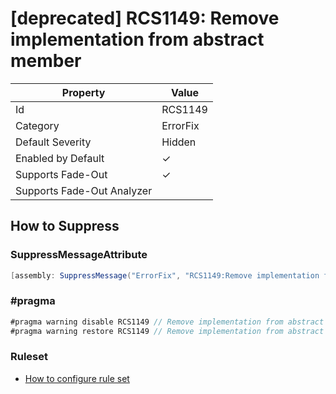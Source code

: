 # \[deprecated\] RCS1149: Remove implementation from abstract member

| Property | Value |
| -------- | ----- |
| Id | RCS1149 |
| Category | ErrorFix |
| Default Severity | Hidden |
| Enabled by Default | &#x2713; |
| Supports Fade\-Out | &#x2713; |
| Supports Fade\-Out Analyzer |  |

## How to Suppress

### SuppressMessageAttribute

```csharp
[assembly: SuppressMessage("ErrorFix", "RCS1149:Remove implementation from abstract member.", Justification = "<Pending>")]
```

### \#pragma

```csharp
#pragma warning disable RCS1149 // Remove implementation from abstract member.
#pragma warning restore RCS1149 // Remove implementation from abstract member.
```

### Ruleset

* [How to configure rule set](../HowToConfigureAnalyzers.md)
